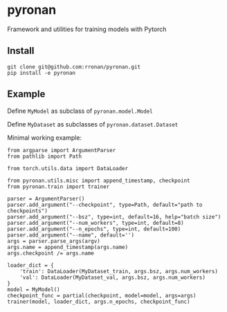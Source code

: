# pyronan
Framework and utilities for training models with Pytorch


## Install 

```
git clone git@github.com:rronan/pyronan.git
pip install -e pyronan
```

## Example

Define ```MyModel``` as subclass of ```pyronan.model.Model```

Define ```MyDataset``` as subclasses of ```pyronan.dataset.Dataset```

Minimal working example:

```
from argparse import ArgumentParser
from pathlib import Path

from torch.utils.data import DataLoader

from pyronan.utils.misc import append_timestamp, checkpoint
from pyronan.train import trainer

parser = ArgumentParser()
parser.add_argument("--checkpoint", type=Path, default="path to checkpoints")
parser.add_argument("--bsz", type=int, default=16, help="batch size")
parser.add_argument("--num_workers", type=int, default=8)
parser.add_argument("--n_epochs", type=int, default=100)
parser.add_argument("--name", default='')
args = parser.parse_args(argv)
args.name = append_timestamp(args.name)
args.checkpoint /= args.name

loader_dict = {
    'train': DataLoader(MyDataset_train, args.bsz, args.num_workers)
    'val': DataLoader(MyDataset_val, args.bsz, args.num_workers)
}
model = MyModel()
checkpoint_func = partial(checkpoint, model=model, args=args)
trainer(model, loader_dict, args.n_epochs, checkpoint_func)
```

